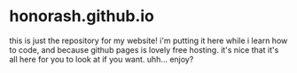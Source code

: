 # honorash.github.io
this is just the repository for my website! i'm putting it here while i learn how to code, and because github pages is lovely free  hosting. it's nice that it's all here for you to look at if you want. uhh... enjoy?
